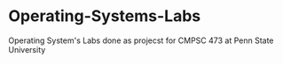 # Operating-Systems-Labs

Operating System's Labs done as projecst for CMPSC 473 at Penn State University 
